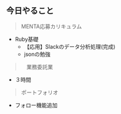 ## 今日やること

> MENTA応募カリキュラム
- Ruby基礎
  - 【応用】Slackのデータ分析処理(完成)
  - jsonの勉強




>　業務委託業　
- ３時間 

> ポートフォリオ
- フォロー機能追加
